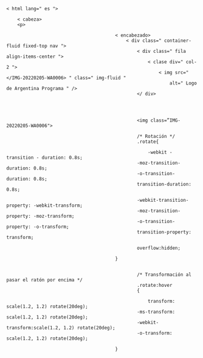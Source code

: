 <!DOCTYPEhtml>
    < html lang=" es ">

        < cabeza>
        <p>

                                            < encabezado>
                                                < div class=" container-fluid fixed-top nav ">
                                                    < div class=" fila align-items-center ">
                                                        < clase div=" col-2 ">
                                                            < img src="</IMG-20220205-WA0006> " class=" img-fluid "
                                                                alt=" Logo de Argentina Programa " />
                                                    </ div>




                                                    <img class=”IMG-20220205-WA0006">

                                                    /* Rotación */
                                                    .rotate{

                                                        -webkit - transition - duration: 0.8s;
                                                    -moz-transition-duration: 0.8s;
                                                    -o-transition-duration: 0.8s;
                                                    transition-duration: 0.8s;

                                                    -webkit-transition-property: -webkit-transform;
                                                    -moz-transition-property: -moz-transform;
                                                    -o-transition-property: -o-transform;
                                                    transition-property: transform;

                                                    overflow:hidden;

                                            }


                                                    /* Transformación al pasar el ratón por encima */
                                                    .rotate:hover
                                                    {

                                                        transform: scale(1.2, 1.2) rotate(20deg);
                                                    -ms-transform: scale(1.2, 1.2) rotate(20deg);
                                                    -webkit-transform:scale(1.2, 1.2) rotate(20deg);
                                                    -o-transform: scale(1.2, 1.2) rotate(20deg);

                                            }